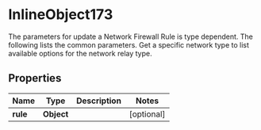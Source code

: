 

# InlineObject173

The parameters for update a Network Firewall Rule is type dependent. The following lists the common parameters. Get a specific network type to list available options for the network relay type. 
## Properties

Name | Type | Description | Notes
------------ | ------------- | ------------- | -------------
**rule** | **Object** |  |  [optional]




